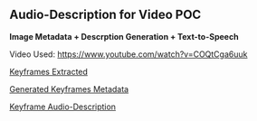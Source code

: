 ## Audio-Description for Video POC

**Image Metadata + Descrption Generation + Text-to-Speech**

Video Used: https://www.youtube.com/watch?v=COQtCga6uuk

[Keyframes Extracted](https://github.com/hadeelalii/team-OrcaBox/tree/main/Misc/Keyframe)

[Generated Keyframes Metadata](https://github.com/hadeelalii/team-OrcaBox/tree/main/Misc/KeyframeData)

[Keyframe Audio-Description](https://github.com/hadeelalii/team-OrcaBox/tree/main/Misc/KeyframeAudioDescription)


